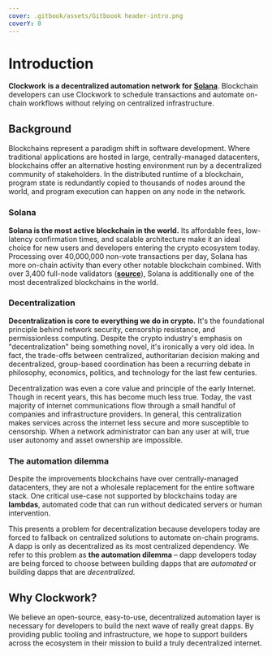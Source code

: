 ```yaml
---
cover: .gitbook/assets/Gitboook header-intro.png
coverY: 0
---
```


# Introduction

**Clockwork** **is a decentralized automation network for** [**Solana**](https://solana.com/). Blockchain developers can use Clockwork to schedule transactions and automate on-chain workflows without relying on centralized infrastructure.&#x20;

## **Background**

Blockchains represent a paradigm shift in software development. Where traditional applications are hosted in large, centrally-managed datacenters, blockchains offer an alternative hosting environment run by a decentralized community of stakeholders. In the distributed runtime of a blockchain, program state is redundantly copied to thousands of nodes around the world, and program execution can happen on any node in the network.&#x20;

### Solana

**Solana is the most active blockchain in the world.** Its affordable fees, low-latency confirmation times, and scalable architecture make it an ideal choice for new users and developers entering the crypto ecosystem today. Processing over 40,000,000 non-vote transactions per day, Solana has more on-chain activity than every other notable blockchain combined. With over 3,400 full-node validators ([**source**](https://solana.com/news/validator-health-report-august-2022)), Solana is additionally one of the most decentralized blockchains in the world.

### Decentralization

**Decentralization is core to everything we do in crypto.** It's the foundational principle behind network security, censorship resistance, and permissionless computing. Despite the crypto industry's emphasis on "decentralization" being something novel, it's ironically a very old idea. In fact, the trade-offs between centralized, authoritarian decision making and decentralized, group-based coordination has been a recurring debate in philosophy, economics, politics, and technology for the last few centuries.&#x20;

Decentralization was even a core value and principle of the early Internet. Though in recent years, this has become much less true. Today, the vast majority of internet communications flow through a small handful of companies and infrastructure providers. In general, this centralization makes services across the internet less secure and more susceptible to censorship. When a network administrator can ban any user at will, true user autonomy and asset ownership are impossible.&#x20;

### The automation dilemma

Despite the improvements blockchains have over centrally-managed datacenters, they are not a wholesale replacement for the entire software stack. One critical use-case not supported by blockchains today are **lambdas**, automated code that can run without dedicated servers or human intervention.&#x20;

This presents a problem for decentralization because developers today are forced to fallback on centralized solutions to automate on-chain programs. A dapp is only as decentralized as its most centralized dependency. We refer to this problem as **the automation dilemma** – dapp developers today are being forced to choose between building dapps that are _automated_ or building dapps that are _decentralized._

## Why Clockwork?&#x20;

We believe an open-source, easy-to-use, decentralized automation layer is necessary for developers to build the next wave of really great dapps. By providing public tooling and infrastructure, we hope to support builders across the ecosystem in their mission to build a truly decentralized internet.&#x20;
